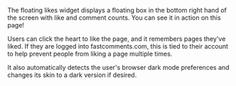 The floating likes widget displays a floating box in the bottom right hand of the screen with like and comment counts. You can see it in action on this page!

Users can click the heart to like the page, and it remembers pages they've liked. If they are logged into fastcomments.com, this is tied to their
account to help prevent people from liking a page multiple times.

It also automatically detects the user's browser dark mode preferences and changes its skin to a dark version if desired.

